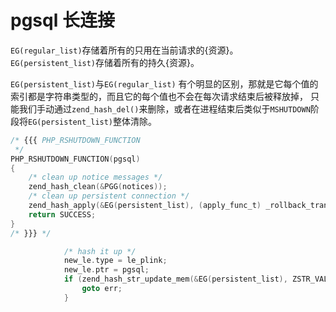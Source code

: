# pgsql 长连接

`EG(regular_list)`存储着所有的只用在当前请求的{资源}。
`EG(persistent_list)`存储着所有的持久{资源}。

`EG(persistent_list)`与`EG(regular_list)` 有个明显的区别，那就是它每个值的索引都是字符串类型的，而且它的每个值也不会在每次请求结束后被释放掉，
只能我们手动通过`zend_hash_del()`来删除，或者在进程结束后类似于`MSHUTDOWN`阶段将`EG(persistent_list)`整体清除。

```c
/* {{{ PHP_RSHUTDOWN_FUNCTION
 */
PHP_RSHUTDOWN_FUNCTION(pgsql)
{
	/* clean up notice messages */
	zend_hash_clean(&PGG(notices));
	/* clean up persistent connection */
	zend_hash_apply(&EG(persistent_list), (apply_func_t) _rollback_transactions);
	return SUCCESS;
}
/* }}} */
```

```c
			/* hash it up */
			new_le.type = le_plink;
			new_le.ptr = pgsql;
			if (zend_hash_str_update_mem(&EG(persistent_list), ZSTR_VAL(str.s), ZSTR_LEN(str.s), &new_le, sizeof(zend_resource)) == NULL) {
				goto err;
			}